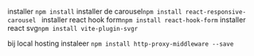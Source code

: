 installer `npm install`
installer de carousel`npm install react-responsive-carousel
`
installer react hook form`npm install react-hook-form`
installer react svg`npm install vite-plugin-svgr`


bij local hosting instaleer `npm install http-proxy-middleware --save`